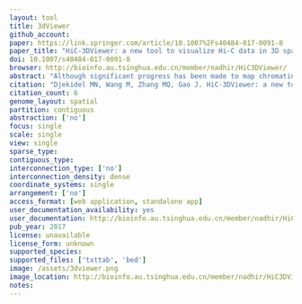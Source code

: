 ```yaml
---
layout: tool 
title: 3dViewer
github_account: 
paper: https://link.springer.com/article/10.1007%2Fs40484-017-0091-8
paper_title: "HiC-3DViewer: a new tool to visualize Hi-C data in 3D space."
doi: 10.1007/s40484-017-0091-8
browser: http://bioinfo.au.tsinghua.edu.cn/member/nadhir/HiC3DViewer/
abstract: "Although significant progress has been made to map chromatin structure at unprecedented resolution and scales, we are short of tools that enable the intuitive visualization and navigation along the three-dimensional (3D) structure of chromatins. The available tools people have so far are generally script-based or present basic features that do not easily enable the integration of genomic data along with 3D chromatin structure, hence, many scientists find themselves in the obligation to hack tools designed for other purposes such as tools for protein structure study. We present HiC-3DViewer, a new browser-based interactive tool designed to provide an intuitive environment for investigators to facilitate the 3D exploratory analysis of Hi-C data along with many useful annotation functionalities. Among the key features of HiC-3DViewer relevant to chromatin conformation studies, the most important one is the 1D-to-2D-to-3D mapping, to highlight genomic regions of interest interactively. This feature enables investigators to explore their data at different levels/angels. Additionally, investigators can superpose different genomic signals (such as ChIP-Seq, SNP) on the top of the 3D structure. As a proof of principle we applied HiC-3DViewer to investigate the quality of Hi-C data and to show the spatial binding of GATA1 and GATA2 along the genome. As a user-friendly tool, HiC-3DViewer enables the visualization of inter/intra-chromatin interactions and gives users the flexibility to customize the look-and-feel of the 3D structure with a simple click. HiC-3DViewer is implemented in Javascript and Python, and is freely available at: http://bioinfo.au.tsinghua.edu.cn/member/nadhir/HiC3DViewer/. Supplementary information (User Manual, demo data) is also available at this website."
citation: "Djekidel MN, Wang M, Zhang MQ, Gao J. HiC-3DViewer: a new tool to visualize Hi-C data in 3D space. Quantitative Biology. Springer; 2017;5: 183–190."
citation_count: 6
genome_layout: spatial
partition: contiguous
abstraction: ['no']
focus: single
scale: single
view: single
sparse_type: 
contiguous_type: 
interconnection_type: ['no']
interconnection_density: dense
coordinate_systems: single
arrangement: ['no']
access_format: [web application, standalone app]
user_documentation_availability: yes
user_documentation: http://bioinfo.au.tsinghua.edu.cn/member/nadhir/HiC3DViewer/static/data/UserManual.pdf
pub_year: 2017
license: unavailable
license_form: unknown
supported_species: 
supported_files: ['txttab', 'bed']
image: /assets/3dviewer.png
image_location: http://bioinfo.au.tsinghua.edu.cn/member/nadhir/HiC3DViewer/
notes: 
---
```

